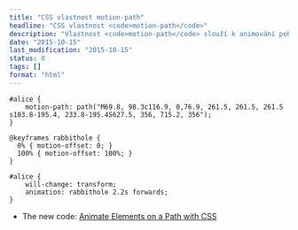 ```yaml
---
title: "CSS vlastnost motion-path"
headline: "CSS vlastnost <code>motion-path</code>"
description: "Vlastnost <code>motion-path</code> slouží k animování pohybu po nakreslené „cestě“."
date: "2015-10-15"
last_modification: "2015-10-15"
status: 0
tags: []
format: "html"
---
```


<pre><code>#alice {
    motion-path: path("M69.8, 98.3c116.9, 0,76.9, 261.5, 261.5, 261.5 s103.8-195.4, 233.8-195.4S627.5, 356, 715.2, 356");
}</code></pre>

<pre><code>@keyframes rabbithole {
  0% { motion-offset: 0; }
  100% { motion-offset: 100%; }
}</code></pre>

<pre><code>#alice {
    will-change: transform;
    animation: rabbithole 2.2s forwards;
}</code></pre>

<ul>
  <li>The new code: <a href="http://thenewcode.com/38/Animate-Elements-on-a-Path-with-CSS">Animate Elements on a Path with CSS</a></li>
</ul>